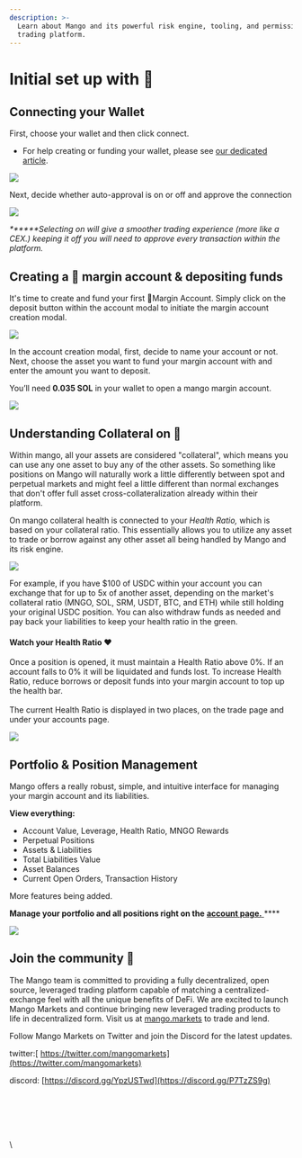 ```yaml
---
description: >-
  Learn about Mango and its powerful risk engine, tooling, and permissionless
  trading platform.
---
```


# Initial set up with 🥭

## **Connecting your Wallet**

First, choose your wallet and then click connect.

* For help creating or funding your wallet, please see [our dedicated article](tutorials/creating-a-wallet.md#how-to-create-a-sollet-io-wallet).

![](<.gitbook/assets/connect (1).png>)

Next, decide whether auto-approval is on or off and approve the connection

![](.gitbook/assets/approve.png)

_**\*\***Selecting on will give a smoother trading experience (more like a CEX.) keeping it off you will need to approve every transaction within the platform._

## **Creating a** 🥭 margin **account & depositing funds**

It's time to create and fund your first 🥭Margin Account. Simply click on the deposit  button within the account modal to initiate the margin account creation modal.

![](<.gitbook/assets/fund (1).png>)

In the account creation modal, first, decide to name your account or not. Next, choose the asset you want to fund your margin account with and enter the amount you want to deposit.&#x20;

You’ll need **0.035 SOL** in your wallet to open a mango margin account.&#x20;

![](.gitbook/assets/fund2.png)

## Understanding Collateral on 🥭

Within mango, all your assets are considered "collateral", which means you can use any one asset to buy any of the other assets. So something like positions on Mango will naturally work a little differently between spot and perpetual markets and might feel a little different than normal exchanges that don't offer full asset cross-collateralization already within their platform.

On mango collateral health is connected to your _Health Ratio,_ which is based on your collateral ratio. This essentially allows you to utilize any asset to trade or borrow against any other asset all being handled by Mango and its risk engine.

![](.gitbook/assets/health1.png)

For example, if you have $100 of USDC within your account you can exchange that for up to 5x of another asset, depending on the market's collateral ratio (MNGO, SOL, SRM, USDT, BTC, and ETH) while still holding your original USDC position. You can also withdraw funds as needed and pay back your liabilities to keep your health ratio in the green.

#### Watch your Health Ratio ❤️&#x20;

Once a position is opened, it must maintain a Health Ratio above 0%. If an account falls to 0% it will be liquidated and funds lost. To increase Health Ratio, reduce borrows or deposit funds into your margin account to top up the health bar. \
\
The current Health Ratio is displayed in two places, on the trade page and under your accounts page.&#x20;

![](.gitbook/assets/healthbab.png)

## Portfolio & Position Management

Mango offers a really robust, simple, and intuitive interface for managing your margin account and its liabilities.

**View everything:**

* Account Value, Leverage, Health Ratio, MNGO Rewards
* Perpetual Positions
* Assets & Liabilities
* Total Liabilities Value
* Asset Balances
* Current Open Orders, Transaction History

More features being added.

**Manage your portfolio and all positions right on the** [**account page.** ](https://trade.mango.markets/account)****

![](.gitbook/assets/account.png)

## **Join the community** 👾

The Mango team is committed to providing a fully decentralized, open source, leveraged trading platform capable of matching a centralized-exchange feel with all the unique benefits of DeFi. We are excited to launch Mango Markets and continue bringing new leveraged trading products to life in decentralized form. Visit us at [mango.markets](https://mango.markets) to trade and lend.

Follow Mango Markets on Twitter and join the Discord for the latest updates.

twitter:[ https://twitter.com/mangomarkets](https://twitter.com/mangomarkets)

discord: [https://discord.gg/YpzUSTwd](https://discord.gg/P7TzZS9g)

## &#x20;    

\
\
\
\
\
